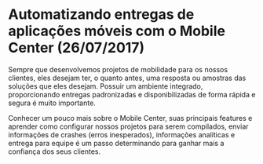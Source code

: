 # Automatizando entregas de aplicações móveis com o Mobile Center (26/07/2017)

Sempre que desenvolvemos projetos de mobilidade para os nossos clientes, eles desejam ter, o quanto antes, uma resposta ou amostras das soluções que eles desejam. Possuir um ambiente integrado, proporcionando entregas padronizadas e disponibilizadas de forma rápida e segura é muito importante.


Conhecer um pouco mais sobre o Mobile Center, suas principais features e aprender como configurar nossos projetos para serem compilados, enviar informações de crashes (erros inesperados), informações analíticas e entrega para equipe é um passo determinando para ganhar mais a confiança dos seus clientes.


